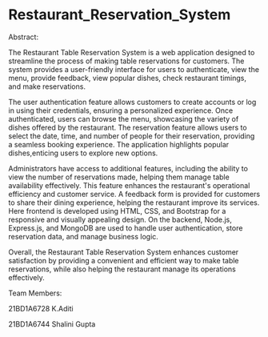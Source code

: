 # Restaurant_Reservation_System
Abstract:

The Restaurant Table Reservation System is a web application designed to streamline the process of making table reservations for customers. The system provides a user-friendly interface for users to authenticate, view the menu, provide feedback, view popular dishes, check restaurant timings, and make reservations.

The user authentication feature allows customers to create accounts or log in using their credentials, ensuring a personalized experience. Once authenticated, users can browse the menu,  showcasing the variety of dishes offered by the restaurant. The reservation feature allows users to select the date, time, and number of people for their reservation, providing a seamless booking experience. The application highlights popular dishes,enticing users to explore new options. 

Administrators have access to additional features, including the ability to view the number of reservations made, helping them manage table availability effectively. This feature enhances the restaurant's operational efficiency and customer service. A feedback form is provided for customers to share their dining experience, helping the restaurant improve its services.
Here frontend is developed using HTML, CSS, and Bootstrap for a responsive and visually appealing design. On the backend, Node.js, Express.js, and MongoDB are used to handle user authentication, store reservation data, and manage business logic.

Overall, the Restaurant Table Reservation System enhances customer satisfaction by providing a convenient and efficient way to make table reservations, while also helping the restaurant manage its operations effectively.

Team Members:

21BD1A6728 K.Aditi

21BD1A6744 Shalini Gupta
